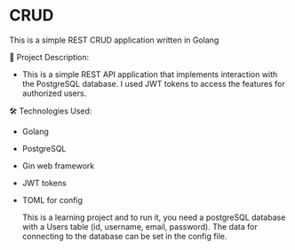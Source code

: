 # CRUD
This is a simple REST CRUD application written in Golang

🚀 Project Description:
- This is a simple REST API application that implements interaction with the PostgreSQL database. I used JWT tokens to access the features for authorized users.


🛠️ Technologies Used:
- Golang 
- PostgreSQL
- Gin web framework
- JWT tokens
- TOML for config

  This is a learning project and to run it, you need a postgreSQL database with a Users table (id, username, email, password). The data for connecting to the database can be set in the config file.
